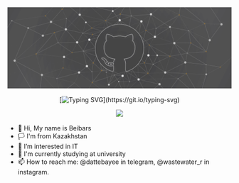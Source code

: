<div id="header" align="center">

 <img src="https://github.com/RickDred/RickDred/blob/main/GitHub-logo.png" alt="warioddly gitgub header image"/>

 [![Typing SVG](https://readme-typing-svg.herokuapp.com?color=%2336BCF7&center=true&vCenter=true&size=26&width=600&lines=Hello+there;)](https://git.io/typing-svg)

</div>

<div align="center">
  <img style="height: 160px;" src="https://github-readme-stats.vercel.app/api/top-langs/?username=pinokiochan&layout=donut&theme=nord"/>
</div>


<!-- <div id="badges" align="center">
  
  ### Contact Me
 
  <a href="mailto: beibarys7ergaliev@gmail.com" target="_new">
    <img src="https://img.shields.io/badge/Gmail-Elaman-red?logo=Gmail" alt="Gmail"/>
  </a>
  
  <a href="https://leetcode.com/Rick_Dred/" target="_new">
    <img src="https://img.shields.io/badge/leetcode-Elaman-yellow?logo=LeetCode" alt="LeetCode"/>
  </a>
  <img src="https://komarev.com/ghpvc/?username=RickDred&color=green" alt="Profile views"/>
  
</div> -->


- 👋 Hi, My name is Beibars
- 🏳️ I'm from Kazakhstan
- 👀 I’m interested in IT
- 🌱 I'm currently studying at university
- 📫 How to reach me: @dattebayee in telegram, @wastewater_r in instagram.
